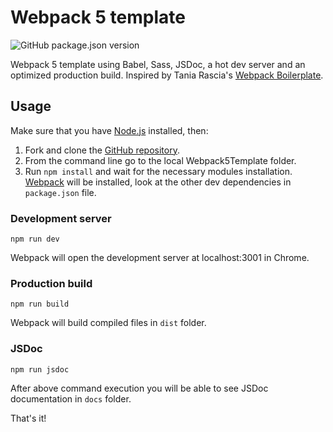# Webpack 5 template
![GitHub package.json version](https://img.shields.io/github/package-json/v/marcellosurdi/Webpack5Template)

Webpack 5 template using Babel, Sass, JSDoc, a hot dev server and an optimized production build. Inspired by Tania Rascia's [Webpack Boilerplate](https://github.com/taniarascia/webpack-boilerplate).

## Usage
Make sure that you have [Node.js](http://nodejs.org/) installed, then:
1. Fork and clone the [GitHub repository](https://github.com/marcellosurdi/Webpack5Template).
2. From the command line go to the local Webpack5Template folder.
3. Run `npm install` and wait for the necessary modules installation. [Webpack](https://webpack.js.org/guides/installation/#root) will be installed, look at the other dev dependencies in `package.json` file.

### Development server
```
npm run dev
```
Webpack will open the development server at localhost:3001 in Chrome.

### Production build
```
npm run build
```
Webpack will build compiled files in `dist` folder.

### JSDoc
```
npm run jsdoc
```
After above command execution you will be able to see JSDoc documentation in `docs` folder.

That's it!
